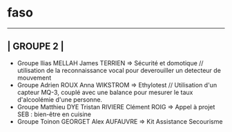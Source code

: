 # faso
 ----------
| GROUPE 2 | 
 ----------
- Groupe Ilias MELLAH James TERRIEN => Sécurité et domotique // utilisation de la reconnaissance vocal pour deverouiller un detecteur de mouvement 
- Groupe Adrien ROUX Anna WIKSTROM => Ethylotest // Utilisation d'un capteur MQ-3, couplé avec une balance pour mesurer le taux d'alcoolémie d'une personne.
- Groupe Matthieu DYE Tristan RIVIERE Clément ROIG => Appel à projet SEB : bien-être en cuisine
- Groupe Toinon GEORGET Alex AUFAUVRE => Kit Assistance Secourisme 
